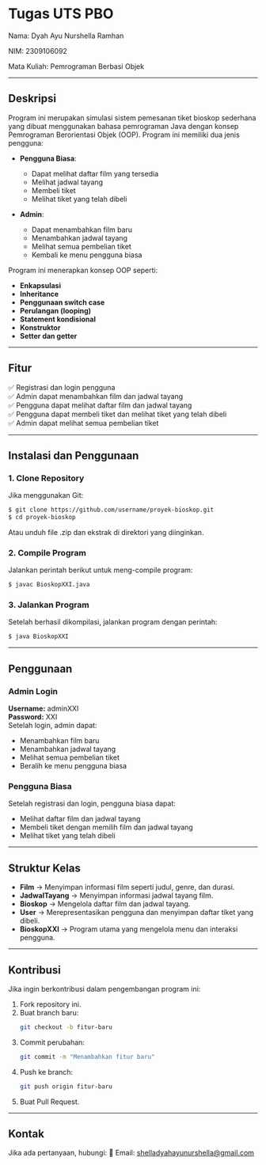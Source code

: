 # Tugas UTS PBO
Nama: Dyah Ayu Nurshella Ramhan

NIM: 2309106092

Mata Kuliah: Pemrograman Berbasi Objek

---

## Deskripsi
Program ini merupakan simulasi sistem pemesanan tiket bioskop sederhana yang dibuat menggunakan bahasa pemrograman Java dengan konsep Pemrograman Berorientasi Objek (OOP). Program ini memiliki dua jenis pengguna:

- **Pengguna Biasa**:  
  - Dapat melihat daftar film yang tersedia  
  - Melihat jadwal tayang  
  - Membeli tiket  
  - Melihat tiket yang telah dibeli  

- **Admin**:  
  - Dapat menambahkan film baru  
  - Menambahkan jadwal tayang  
  - Melihat semua pembelian tiket  
  - Kembali ke menu pengguna biasa  

Program ini menerapkan konsep OOP seperti:  
- **Enkapsulasi**  
- **Inheritance**  
- **Penggunaan switch case**  
- **Perulangan (looping)**  
- **Statement kondisional**  
- **Konstruktor**  
- **Setter dan getter**

---

## Fitur
✅ Registrasi dan login pengguna  
✅ Admin dapat menambahkan film dan jadwal tayang  
✅ Pengguna dapat melihat daftar film dan jadwal tayang  
✅ Pengguna dapat membeli tiket dan melihat tiket yang telah dibeli  
✅ Admin dapat melihat semua pembelian tiket  

---

## Instalasi dan Penggunaan
### 1. Clone Repository
Jika menggunakan Git:
```bash
$ git clone https://github.com/username/proyek-bioskop.git
$ cd proyek-bioskop
```
Atau unduh file .zip dan ekstrak di direktori yang diinginkan.

### 2. Compile Program
Jalankan perintah berikut untuk meng-compile program:
```bash
$ javac BioskopXXI.java
```

### 3. Jalankan Program
Setelah berhasil dikompilasi, jalankan program dengan perintah:
```bash
$ java BioskopXXI
```

---

## Penggunaan
### **Admin Login**
**Username:** adminXXI  
**Password:** XXI  
Setelah login, admin dapat:
- Menambahkan film baru
- Menambahkan jadwal tayang
- Melihat semua pembelian tiket
- Beralih ke menu pengguna biasa

### **Pengguna Biasa**
Setelah registrasi dan login, pengguna biasa dapat:
- Melihat daftar film dan jadwal tayang
- Membeli tiket dengan memilih film dan jadwal tayang
- Melihat tiket yang telah dibeli

---

## Struktur Kelas
- **Film** → Menyimpan informasi film seperti judul, genre, dan durasi.
- **JadwalTayang** → Menyimpan informasi jadwal tayang film.
- **Bioskop** → Mengelola daftar film dan jadwal tayang.
- **User** → Merepresentasikan pengguna dan menyimpan daftar tiket yang dibeli.
- **BioskopXXI** → Program utama yang mengelola menu dan interaksi pengguna.

---

## Kontribusi
Jika ingin berkontribusi dalam pengembangan program ini:
1. Fork repository ini.
2. Buat branch baru:
   ```bash
   git checkout -b fitur-baru
   ```
3. Commit perubahan:
   ```bash
   git commit -m "Menambahkan fitur baru"
   ```
4. Push ke branch:
   ```bash
   git push origin fitur-baru
   ```
5. Buat Pull Request.

---

## Kontak
Jika ada pertanyaan, hubungi:
📧 Email: shelladyahayunurshella@gmail.com  
